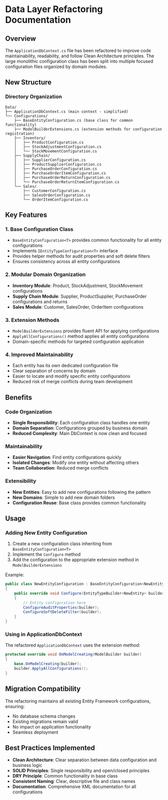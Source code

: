 # Data Layer Refactoring Documentation

## Overview
The `ApplicationDbContext.cs` file has been refactored to improve code maintainability, readability, and follow Clean Architecture principles. The large monolithic configuration class has been split into multiple focused configuration files organized by domain modules.

## New Structure

### Directory Organization
```
Data/
├── ApplicationDbContext.cs (main context - simplified)
└── Configurations/
    ├── BaseEntityConfiguration.cs (base class for common functionality)
    ├── ModelBuilderExtensions.cs (extension methods for configuration registration)
    ├── Inventory/
    │   ├── ProductConfiguration.cs
    │   ├── StockAdjustmentConfiguration.cs
    │   └── StockMovementConfiguration.cs
    ├── SupplyChain/
    │   ├── SupplierConfiguration.cs
    │   ├── ProductSupplierConfiguration.cs
    │   ├── PurchaseOrderConfiguration.cs
    │   ├── PurchaseOrderItemConfiguration.cs
    │   ├── PurchaseOrderReturnConfiguration.cs
    │   └── PurchaseOrderReturnItemConfiguration.cs
    └── Sales/
        ├── CustomerConfiguration.cs
        ├── SalesOrderConfiguration.cs
        └── OrderItemConfiguration.cs
```

## Key Features

### 1. Base Configuration Class
- `BaseEntityConfiguration<T>` provides common functionality for all entity configurations
- Implements `IEntityTypeConfiguration<T>` interface
- Provides helper methods for audit properties and soft delete filters
- Ensures consistency across all entity configurations

### 2. Modular Domain Organization
- **Inventory Module**: Product, StockAdjustment, StockMovement configurations
- **Supply Chain Module**: Supplier, ProductSupplier, PurchaseOrder configurations and returns
- **Sales Module**: Customer, SalesOrder, OrderItem configurations

### 3. Extension Methods
- `ModelBuilderExtensions` provides fluent API for applying configurations
- `ApplyAllConfigurations()` method applies all entity configurations
- Domain-specific methods for targeted configuration application

### 4. Improved Maintainability
- Each entity has its own dedicated configuration file
- Clear separation of concerns by domain
- Easier to locate and modify specific entity configurations
- Reduced risk of merge conflicts during team development

## Benefits

### Code Organization
- **Single Responsibility**: Each configuration class handles one entity
- **Domain Separation**: Configurations grouped by business domain
- **Reduced Complexity**: Main DbContext is now clean and focused

### Maintainability
- **Easier Navigation**: Find entity configurations quickly
- **Isolated Changes**: Modify one entity without affecting others
- **Team Collaboration**: Reduced merge conflicts

### Extensibility
- **New Entities**: Easy to add new configurations following the pattern
- **New Domains**: Simple to add new domain folders
- **Configuration Reuse**: Base class provides common functionality

## Usage

### Adding New Entity Configuration
1. Create a new configuration class inheriting from `BaseEntityConfiguration<T>`
2. Implement the `Configure` method
3. Add the configuration to the appropriate extension method in `ModelBuilderExtensions`

Example:
```csharp
public class NewEntityConfiguration : BaseEntityConfiguration<NewEntity>
{
    public override void Configure(EntityTypeBuilder<NewEntity> builder)
    {
        // Entity configuration here
        ConfigureAuditProperties(builder);
        ConfigureSoftDeleteFilter(builder);
    }
}
```

### Using in ApplicationDbContext
The refactored `ApplicationDbContext` uses the extension method:
```csharp
protected override void OnModelCreating(ModelBuilder builder)
{
    base.OnModelCreating(builder);
    builder.ApplyAllConfigurations();
}
```

## Migration Compatibility
The refactoring maintains all existing Entity Framework configurations, ensuring:
- No database schema changes
- Existing migrations remain valid
- No impact on application functionality
- Seamless deployment

## Best Practices Implemented
- **Clean Architecture**: Clear separation between data configuration and business logic
- **SOLID Principles**: Single responsibility and open/closed principles
- **DRY Principle**: Common functionality in base class
- **Consistent Naming**: Clear, descriptive file and class names
- **Documentation**: Comprehensive XML documentation for all configurations
